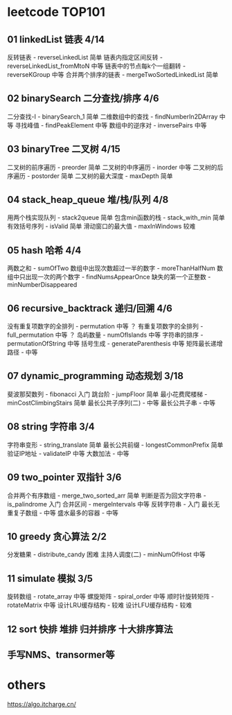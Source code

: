 # leetcode TOP101
## 01 linkedList 链表 4/14
反转链表 - reverseLinkedList 简单
链表内指定区间反转 - reverseLinkedList_fromMtoN 中等
链表中的节点每k个一组翻转 - reverseKGroup 中等
合并两个排序的链表 - mergeTwoSortedLinkedList 简单
## 02 binarySearch 二分查找/排序 4/6
二分查找-I - binarySearch_1 简单
二维数组中的查找 - findNumberIn2DArray 中等
寻找峰值 - findPeakElement 中等
数组中的逆序对 - inversePairs 中等
## 03 binaryTree 二叉树 4/15
二叉树的前序遍历 - preorder 简单
二叉树的中序遍历 - inorder 中等
二叉树的后序遍历 - postorder 简单
二叉树的最大深度 - maxDepth 简单
## 04 stack_heap_queue 堆/栈/队列 4/8
用两个栈实现队列 - stack2queue 简单
包含min函数的栈 - stack_with_min 简单
有效括号序列 - isValid 简单
滑动窗口的最大值 - maxInWindows 较难
## 05 hash 哈希 4/4
两数之和 - sumOfTwo
数组中出现次数超过一半的数字 - moreThanHalfNum
数组中只出现一次的两个数字 - findNumsAppearOnce
缺失的第一个正整数 - minNumberDisappeared
## 06 recursive_backtrack 递归/回溯 4/6
没有重复项数字的全排列 - permutation 中等 ？
有重复项数字的全排列 - full_permutation 中等 ？
岛屿数量 - numOfIslands 中等
字符串的排序 - permutationOfString 中等
括号生成 - generateParenthesis 中等
矩阵最长递增路径 - 中等
## 07 dynamic_programming 动态规划 3/18
斐波那契数列 - fibonacci 入门
跳台阶 - jumpFloor 简单
最小花费爬楼梯 - minCostClimbingStairs 简单
最长公共子序列(二) - 中等
最长公共子串 - 中等
## 08 string 字符串 3/4
字符串变形 - string_translate 简单
最长公共前缀 - longestCommonPrefix 简单
验证IP地址 - validateIP 中等
大数加法 - 中等
## 09 two_pointer 双指针 3/6
合并两个有序数组 - merge_two_sorted_arr 简单
判断是否为回文字符串 - is_palindrome 入门
合并区间 - mergeIntervals 中等
反转字符串 - 入门
最长无重复子数组 - 中等
盛水最多的容器 - 中等
## 10 greedy 贪心算法 2/2
分发糖果 - distribute_candy 困难
主持人调度(二) - minNumOfHost 中等
## 11 simulate 模拟 3/5
旋转数组 - rotate_array 中等
螺旋矩阵 - spiral_order 中等
顺时针旋转矩阵 - rotateMatrix 中等
设计LRU缓存结构 - 较难
设计LFU缓存结构 - 较难
## 12 sort 快排 堆排 归并排序 十大排序算法
## 手写NMS、transormer等

# others
https://algo.itcharge.cn/